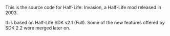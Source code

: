 This is the source code for Half-Life: Invasion, a Half-Life mod released in 2003.

It is based on Half-Life SDK v2.1 (Full). Some of the new features offered by SDK 2.2 were merged later on.